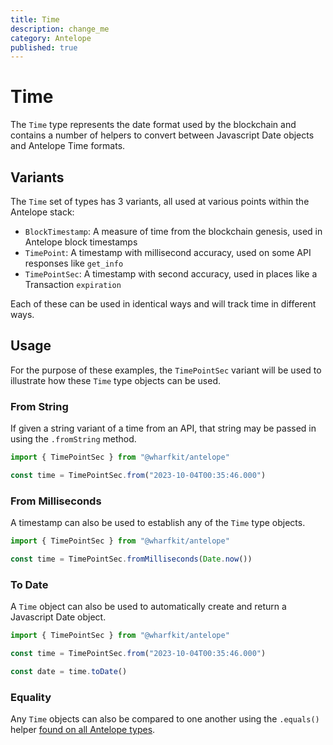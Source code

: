 ```yaml
---
title: Time
description: change_me
category: Antelope
published: true
---
```


# Time

The `Time` type represents the date format used by the blockchain and contains a number of helpers to convert between Javascript Date objects and Antelope Time formats.

## Variants

The `Time` set of types has 3 variants, all used at various points within the Antelope stack:

- `BlockTimestamp`: A measure of time from the blockchain genesis, used in Antelope block timestamps
- `TimePoint`: A timestamp with millisecond accuracy, used on some API responses like `get_info`
- `TimePointSec`: A timestamp with second accuracy, used in places like a Transaction `expiration`

Each of these can be used in identical ways and will track time in different ways.

## Usage

For the purpose of these examples, the `TimePointSec` variant will be used to illustrate how these `Time` type objects can be used.

### From String

If given a string variant of a time from an API, that string may be passed in using the `.fromString` method.

```ts
import { TimePointSec } from "@wharfkit/antelope"

const time = TimePointSec.from("2023-10-04T00:35:46.000")
```

### From Milliseconds

A timestamp can also be used to establish any of the `Time` type objects.

```ts
import { TimePointSec } from "@wharfkit/antelope"

const time = TimePointSec.fromMilliseconds(Date.now())
```

### To Date

A `Time` object can also be used to automatically create and return a Javascript Date object.

```ts
import { TimePointSec } from "@wharfkit/antelope"

const time = TimePointSec.from("2023-10-04T00:35:46.000")

const date = time.toDate()
```

### Equality

Any `Time` objects can also be compared to one another using the `.equals()` helper [found on all Antelope types](/docs/antelope/getting-started#equality).
